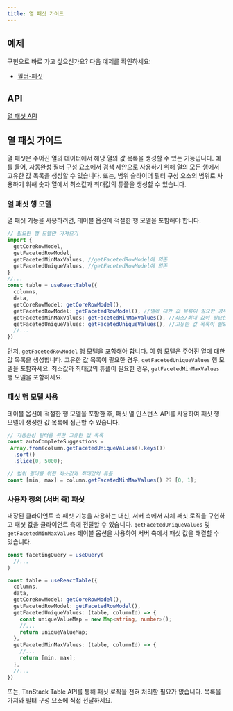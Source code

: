 ```yaml
---
title: 열 패싯 가이드
---
```


## 예제

구현으로 바로 가고 싶으신가요? 다음 예제를 확인하세요:

- [필터-패싯](../../framework/react/examples/filters-faceted)

## API

[열 패싯 API](../../api/features/column-faceting)

## 열 패싯 가이드

열 패싯은 주어진 열의 데이터에서 해당 열의 값 목록을 생성할 수 있는 기능입니다. 예를 들어, 자동완성 필터 구성 요소에서 검색 제안으로 사용하기 위해 열의 모든 행에서 고유한 값 목록을 생성할 수 있습니다. 또는, 범위 슬라이더 필터 구성 요소의 범위로 사용하기 위해 숫자 열에서 최소값과 최대값의 튜플을 생성할 수 있습니다.

### 열 패싯 행 모델

열 패싯 기능을 사용하려면, 테이블 옵션에 적절한 행 모델을 포함해야 합니다.

```ts
// 필요한 행 모델만 가져오기
import {
  getCoreRowModel,
  getFacetedRowModel,
  getFacetedMinMaxValues, //getFacetedRowModel에 의존
  getFacetedUniqueValues, //getFacetedRowModel에 의존
}
//...
const table = useReactTable({
  columns,
  data,
  getCoreRowModel: getCoreRowModel(),
  getFacetedRowModel: getFacetedRowModel(), //열에 대한 값 목록이 필요한 경우 (다른 패싯 행 모델은 이 모델에 의존)
  getFacetedMinMaxValues: getFacetedMinMaxValues(), //최소/최대 값이 필요한 경우
  getFacetedUniqueValues: getFacetedUniqueValues(), //고유한 값 목록이 필요한 경우
  //...
})
```

먼저, `getFacetedRowModel` 행 모델을 포함해야 합니다. 이 행 모델은 주어진 열에 대한 값 목록을 생성합니다. 고유한 값 목록이 필요한 경우, `getFacetedUniqueValues` 행 모델을 포함하세요. 최소값과 최대값의 튜플이 필요한 경우, `getFacetedMinMaxValues` 행 모델을 포함하세요.

### 패싯 행 모델 사용

테이블 옵션에 적절한 행 모델을 포함한 후, 패싯 열 인스턴스 API를 사용하여 패싯 행 모델이 생성한 값 목록에 접근할 수 있습니다.

```ts
// 자동완성 필터를 위한 고유한 값 목록
const autoCompleteSuggestions = 
 Array.from(column.getFacetedUniqueValues().keys())
  .sort()
  .slice(0, 5000);
```

```ts
// 범위 필터를 위한 최소값과 최대값의 튜플
const [min, max] = column.getFacetedMinMaxValues() ?? [0, 1];
```

### 사용자 정의 (서버 측) 패싯

내장된 클라이언트 측 패싯 기능을 사용하는 대신, 서버 측에서 자체 패싯 로직을 구현하고 패싯 값을 클라이언트 측에 전달할 수 있습니다. `getFacetedUniqueValues` 및 `getFacetedMinMaxValues` 테이블 옵션을 사용하여 서버 측에서 패싯 값을 해결할 수 있습니다.

```ts
const facetingQuery = useQuery(
  //...
)

const table = useReactTable({
  columns,
  data,
  getCoreRowModel: getCoreRowModel(),
  getFacetedRowModel: getFacetedRowModel(),
  getFacetedUniqueValues: (table, columnId) => {
    const uniqueValueMap = new Map<string, number>();
    //...
    return uniqueValueMap;
  },
  getFacetedMinMaxValues: (table, columnId) => {
    //...
    return [min, max];
  },
  //...
})
```

또는, TanStack Table API를 통해 패싯 로직을 전혀 처리할 필요가 없습니다. 목록을 가져와 필터 구성 요소에 직접 전달하세요.
